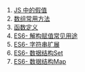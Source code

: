 1. [JS 中的假值][js01]
1. [数组常用方法][js02]
1. [函数定义][js03]
1. [ES6- 解构赋值常见用途][es01]
1. [ES6- 字符串扩展][es02]
1. [ES6- 数据结构Set][es03]
1. [ES6- 数据结构Map][es04]


[js03]: https://fgq233.github.io/md/js/js03
[js02]: https://fgq233.github.io/md/js/js02
[js01]: https://fgq233.github.io/md/js/js01
[es04]: https://fgq233.github.io/md/js/es04
[es03]: https://fgq233.github.io/md/js/es03
[es02]: https://fgq233.github.io/md/js/es02
[es01]: https://fgq233.github.io/md/js/es01
 
